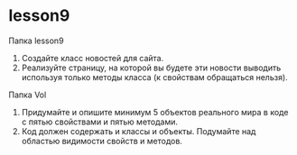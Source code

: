 # lesson9
Папка lesson9
1. Создайте класс новостей для сайта.
2. Реализуйте страницу, на которой вы будете эти новости выводить используя только методы класса (к свойствам обращаться нельзя).

Папка Vol
1. Придумайте и опишите минимум 5 объектов реального мира в коде с пятью
свойствами и пятью методами.
2. Код должен содержать и классы и объекты.
Подумайте над областью видимости свойств и методов.

